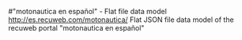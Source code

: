#"motonautica en español" - Flat file data model
http://es.recuweb.com/motonautica/
Flat JSON file data model of the recuweb portal "motonautica en español"
